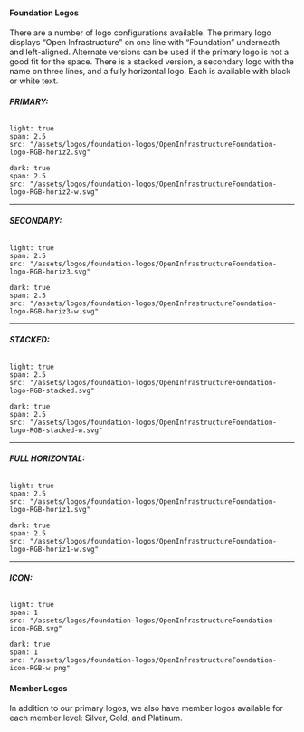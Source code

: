 #### **Foundation Logos**  

There are a number of logo configurations available. The primary logo displays “Open Infrastructure” on one line with “Foundation” underneath and left-aligned. Alternate versions can be used if the primary logo is not a good fit for the space. There is a stacked version, a secondary logo with the name on three lines, and a fully horizontal logo. Each is available with black or white text.  

###### **PRIMARY:**

```image
light: true
span: 2.5
src: "/assets/logos/foundation-logos/OpenInfrastructureFoundation-logo-RGB-horiz2.svg"
```

```image
dark: true
span: 2.5   
src: "/assets/logos/foundation-logos/OpenInfrastructureFoundation-logo-RGB-horiz2-w.svg"
```

---  


###### **SECONDARY:**

```image
light: true
span: 2.5   
src: "/assets/logos/foundation-logos/OpenInfrastructureFoundation-logo-RGB-horiz3.svg"
```

```image
dark: true
span: 2.5
src: "/assets/logos/foundation-logos/OpenInfrastructureFoundation-logo-RGB-horiz3-w.svg"
```
---  

###### **STACKED:**

```image
light: true
span: 2.5
src: "/assets/logos/foundation-logos/OpenInfrastructureFoundation-logo-RGB-stacked.svg"
```

```image
dark: true
span: 2.5
src: "/assets/logos/foundation-logos/OpenInfrastructureFoundation-logo-RGB-stacked-w.svg"
```  
---

###### **FULL HORIZONTAL:**

```image
light: true
span: 2.5   
src: "/assets/logos/foundation-logos/OpenInfrastructureFoundation-logo-RGB-horiz1.svg"
```

```image
dark: true
span: 2.5
src: "/assets/logos/foundation-logos/OpenInfrastructureFoundation-logo-RGB-horiz1-w.svg"
```
---

###### **ICON:**

```image
light: true
span: 1
src: "/assets/logos/foundation-logos/OpenInfrastructureFoundation-icon-RGB.svg"
```

```image
dark: true
span: 1
src: "/assets/logos/foundation-logos/OpenInfrastructureFoundation-icon-RGB-w.png"
```

#### **Member Logos**  

In addition to our primary logos, we also have member logos available for each member level: Silver, Gold, and Platinum. 
